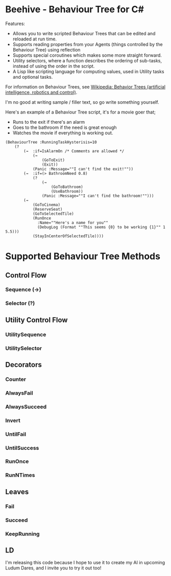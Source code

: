 # Beehive - Behaviour Tree for C\#

Features:

 * Allows you to write scripted Behaviour Trees that can be edited and reloaded at run time.
 * Supports reading properties from your Agents (things controlled by the Behaviour Tree) using reflection
 * Supports special coroutines which makes some more straight forward.
 * Utility selectors, where a function describes the ordering of sub-tasks, instead of using the order in the script.
 * A Lisp like scripting language for computing values, used in Utility tasks and optional tasks.

For information on Behaviour Trees, see [Wikipedia: Behavior Trees (artificial intelligence, robotics and control)](https://en.wikipedia.org/wiki/Behavior_Trees_%28artificial_intelligence,_robotics_and_control%29).

I'm no good at writing sample / filler text, so go write something yourself.

Here's an example of a Behaviour Tree script, it's for a movie goer that;
* Runs to the exit if there's an alarm
* Goes to the bathroom if the need is great enough
* Watches the movie if everything is working out.

```
(BehaviourTree :RunningTaskHysterisis=10 
    (?
        (→  :if=IsAlarmOn /* Comments are allowed */     
            (→ 
                (GoToExit) 
                (Exit))
            (Panic :Message=""I can't find the exit!""))     
        (→  :if=(> BathroomNeed 0.8)
            (?
                (→ 
                    (GoToBathroom) 
                    (UseBathroom))
                (Panic :Message=""I can't find the bathroom!"")))
        (→
            (GoToCinema)
            (ReserveSeat)
            (GoToSelectedTile)
            (RunOnce 
              :Name=""Here's a name for you""
              (DebugLog (Format ""This seems {0} to be working {1}"" 1 5.5)))
            (StayInCenterOfSelectedTile))))
```

# Supported Behaviour Tree Methods
## Control Flow
### Sequence (→)
### Selector (?)
## Utility Control Flow
### UtilitySequence 
### UtilitySelector 
## Decorators
### Counter
### AlwaysFail
### AlwaysSucceed
### Invert
### UntilFail
### UntilSuccess
### RunOnce
### RunNTimes
## Leaves
### Fail
### Succeed
### KeepRunning



## LD
I'm releasing this code because I hope to use it to create my AI in upcoming Ludum Dares, and I invite you to try it out too!
